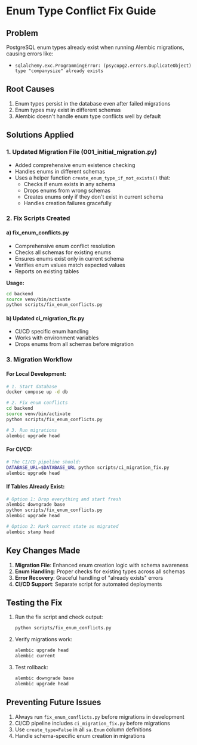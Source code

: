 # Enum Type Conflict Fix Guide

## Problem
PostgreSQL enum types already exist when running Alembic migrations, causing errors like:
- `sqlalchemy.exc.ProgrammingError: (psycopg2.errors.DuplicateObject) type "companysize" already exists`

## Root Causes
1. Enum types persist in the database even after failed migrations
2. Enum types may exist in different schemas
3. Alembic doesn't handle enum type conflicts well by default

## Solutions Applied

### 1. Updated Migration File (001_initial_migration.py)
- Added comprehensive enum existence checking
- Handles enums in different schemas
- Uses a helper function `create_enum_type_if_not_exists()` that:
  - Checks if enum exists in any schema
  - Drops enums from wrong schemas
  - Creates enums only if they don't exist in current schema
  - Handles creation failures gracefully

### 2. Fix Scripts Created

#### a) fix_enum_conflicts.py
- Comprehensive enum conflict resolution
- Checks all schemas for existing enums
- Ensures enums exist only in current schema
- Verifies enum values match expected values
- Reports on existing tables

**Usage:**
```bash
cd backend
source venv/bin/activate
python scripts/fix_enum_conflicts.py
```

#### b) Updated ci_migration_fix.py
- CI/CD specific enum handling
- Works with environment variables
- Drops enums from all schemas before migration

### 3. Migration Workflow

#### For Local Development:
```bash
# 1. Start database
docker compose up -d db

# 2. Fix enum conflicts
cd backend
source venv/bin/activate
python scripts/fix_enum_conflicts.py

# 3. Run migrations
alembic upgrade head
```

#### For CI/CD:
```bash
# The CI/CD pipeline should:
DATABASE_URL=$DATABASE_URL python scripts/ci_migration_fix.py
alembic upgrade head
```

#### If Tables Already Exist:
```bash
# Option 1: Drop everything and start fresh
alembic downgrade base
python scripts/fix_enum_conflicts.py
alembic upgrade head

# Option 2: Mark current state as migrated
alembic stamp head
```

## Key Changes Made

1. **Migration File**: Enhanced enum creation logic with schema awareness
2. **Enum Handling**: Proper checks for existing types across all schemas
3. **Error Recovery**: Graceful handling of "already exists" errors
4. **CI/CD Support**: Separate script for automated deployments

## Testing the Fix

1. Run the fix script and check output:
   ```bash
   python scripts/fix_enum_conflicts.py
   ```

2. Verify migrations work:
   ```bash
   alembic upgrade head
   alembic current
   ```

3. Test rollback:
   ```bash
   alembic downgrade base
   alembic upgrade head
   ```

## Preventing Future Issues

1. Always run `fix_enum_conflicts.py` before migrations in development
2. CI/CD pipeline includes `ci_migration_fix.py` before migrations
3. Use `create_type=False` in all `sa.Enum` column definitions
4. Handle schema-specific enum creation in migrations